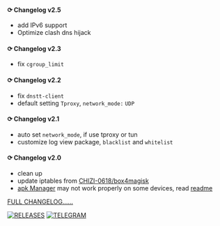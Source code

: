 #### ⟳ Changelog v2.5
- add IPv6 support
- Optimize clash dns hijack

#### ⟳ Changelog v2.3
- fix `cgroup_limit`

#### ⟳ Changelog v2.2
- fix `dnstt-client`
- default setting `Tproxy`, `network_mode:` `UDP`

#### ⟳ Changelog v2.1
- auto set `network_mode`, if use tproxy or tun
- customize log view package, `blacklist` and `whitelist`

#### ⟳ Changelog v2.0
- clean up
- update iptables from [CHIZI-0618/box4magisk](https://github.com/CHIZI-0618/box4magisk)
- [apk Manager](https://github.com/taamarin/ClashforMagisk/releases/download/v2.1/CFM_Manager-1.6.4.80.apk) may not work properly on some devices, read [readme](https://github.com/taamarin/ClashforMagisk/blob/master/README.md)

[FULL CHANGELOG......](https://github.com/taamarin/ClashforMagisk/releases)

[![RELEASES](https://img.shields.io/github/downloads/taamarin/ClashforMagisk/total.svg)](https://github.com/taamarin/ClashforMagisk/releases)
[![TELEGRAM](https://img.shields.io/badge/Telegram%20-Join%20Channel%20-blue)](https://t.me/nothing_taamarin)
